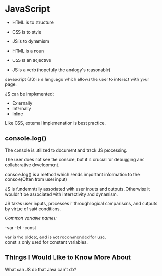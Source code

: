 # JavaScript

- HTML is to structure
- CSS is to style
- JS is to dynamism

- HTML is a noun
- CSS is an adjective
- JS is a verb
(hopefully the analogy's reasonable)

Javascript (JS) is a language which allows the user to interact with your page.  

JS can be implemented:

- Externally
- Internally
- Inline

Like CSS, external implemenation is best practice.  

## console.log()

The console is utilized to document and track JS processing.  

The user does not see the console, but it is crucial for debugging and collaborative development. 
 
 console.log() is a method which sends important information to the console(Often from user input)

 JS is fundemntally associated with user inputs and outputs.
 Otherwise it wouldn't be associated with interactivity and dynamism.  

 JS takes user inputs, processes it through logical comparisons, and outputs by virtue of said conditions.

 *Common variable names:*

 -var
 -let
 -const

 var is the oldest, and is not recommended for use.  
 const is only used for constant variables.  

## Things I Would Like to Know More About

What can JS do that Java can't do?

